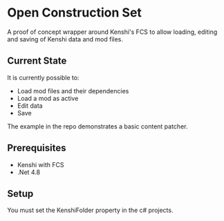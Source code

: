 # Open Construction Set
A proof of concept wrapper around Kenshi's FCS to allow loading, editing and saving of Kenshi data and mod files.

## Current State
It is currently possible to:
 - Load mod files and their dependencies
 - Load a mod as active
 - Edit data
 - Save

The example in the repo demonstrates a basic content patcher.

## Prerequisites
 - Kenshi with FCS
 - .Net 4.8

## Setup
You must set the KenshiFolder property in the c# projects.
